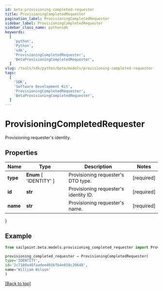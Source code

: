 ```yaml
---
id: beta-provisioning-completed-requester
title: ProvisioningCompletedRequester
pagination_label: ProvisioningCompletedRequester
sidebar_label: ProvisioningCompletedRequester
sidebar_class_name: pythonsdk
keywords:
  [
    'python',
    'Python',
    'sdk',
    'ProvisioningCompletedRequester',
    'BetaProvisioningCompletedRequester',
  ]
slug: /tools/sdk/python/beta/models/provisioning-completed-requester
tags:
  [
    'SDK',
    'Software Development Kit',
    'ProvisioningCompletedRequester',
    'BetaProvisioningCompletedRequester',
  ]
---
```


# ProvisioningCompletedRequester

Provisioning requester's identity.

## Properties

| Name | Type | Description | Notes |
| --- | --- | --- | --- |
| **type** | **Enum** [ 'IDENTITY' ] | Provisioning requester's DTO type. | [required] |
| **id** | **str** | Provisioning requester's identity ID. | [required] |
| **name** | **str** | Provisioning requester's name. | [required] |

}

## Example

```python
from sailpoint.beta.models.provisioning_completed_requester import ProvisioningCompletedRequester

provisioning_completed_requester = ProvisioningCompletedRequester(
type='IDENTITY',
id='2c7180a46faadee4016fb4e018c20648',
name='William Wilson'
)

```

[[Back to top]](#)
